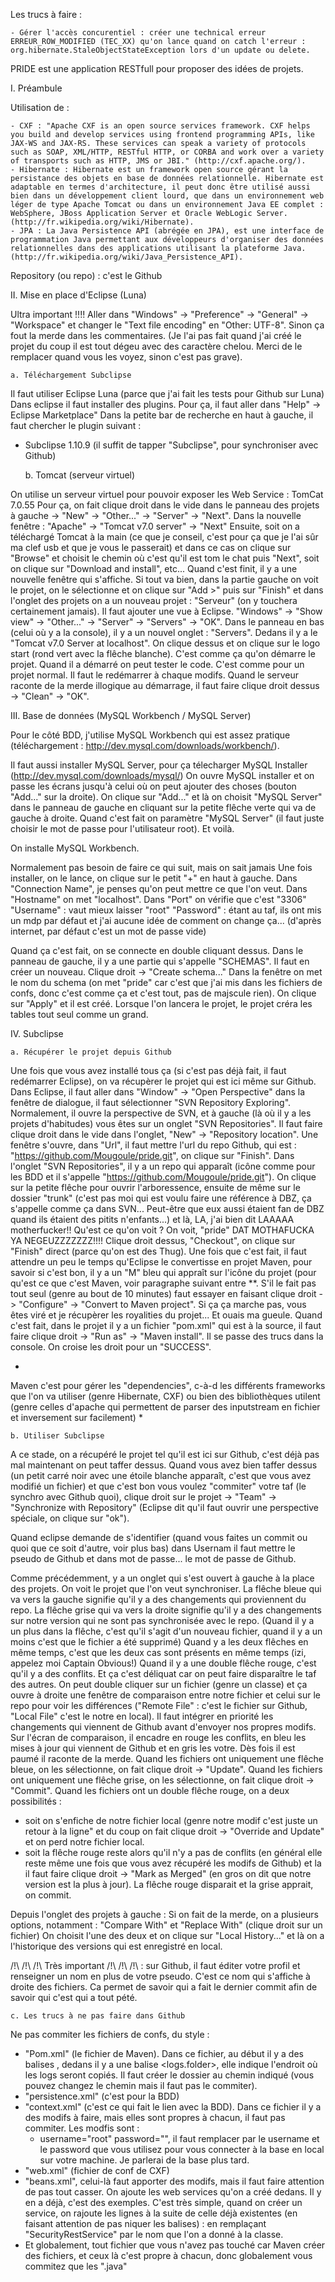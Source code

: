 Les trucs à faire :

	- Gérer l'accès concurentiel : créer une technical erreur ERREUR_ROW_MODIFIED (TEC_XX) qu'on lance quand on catch l'erreur : org.hibernate.StaleObjectStateException lors d'un update ou delete.


PRIDE est une application RESTfull pour proposer des idées de projets.

I. Préambule

Utilisation de :

	- CXF : "Apache CXF is an open source services framework. CXF helps you build and develop services using frontend programming APIs, like JAX-WS and JAX-RS. These services can speak a variety of protocols such as SOAP, XML/HTTP, RESTful HTTP, or CORBA and work over a variety of transports such as HTTP, JMS or JBI." (http://cxf.apache.org/).
	- Hibernate : Hibernate est un framework open source gérant la persistance des objets en base de données relationnelle. Hibernate est adaptable en termes d'architecture, il peut donc être utilisé aussi bien dans un développement client lourd, que dans un environnement web léger de type Apache Tomcat ou dans un environnement Java EE complet : WebSphere, JBoss Application Server et Oracle WebLogic Server. (http://fr.wikipedia.org/wiki/Hibernate).
	- JPA : La Java Persistence API (abrégée en JPA), est une interface de programmation Java permettant aux développeurs d'organiser des données relationnelles dans des applications utilisant la plateforme Java. (http://fr.wikipedia.org/wiki/Java_Persistence_API).

Repository (ou repo) : c'est le Github

II. Mise en place d'Eclipse (Luna)

Ultra important !!!! Aller dans "Windows" -> "Preference" -> "General" -> "Workspace" et changer le "Text file encoding" en "Other: UTF-8". Sinon ça fout la merde dans les commentaires. (Je l'ai pas fait quand j'ai créé le projet du coup il est tout dégeu avec des caractère chelou. Merci de le remplacer quand vous les voyez, sinon c'est pas grave).

	a. Téléchargement Subclipse

Il faut utiliser Eclipse Luna (parce que j'ai fait les tests pour Github sur Luna)
Dans eclipse il faut installer des plugins. Pour ça, il faut aller dans "Help" -> Eclipse Marketplace"
Dans la petite bar de recherche en haut à gauche, il faut chercher le plugin suivant : 

  - Subclipse 1.10.9 (il suffit de tapper "Subclipse", pour synchroniser avec Github)


	b. Tomcat (serveur virtuel)

On utilise un serveur virtuel pour pouvoir exposer les Web Service : TomCat 7.0.55
Pour ça, on fait clique droit dans le vide dans le panneau des projets à gauche -> "New" -> "Other..." -> "Server" -> "Next".
Dans la nouvelle fenêtre : "Apache" -> "Tomcat v7.0 server" -> "Next"
Ensuite, soit on a téléchargé Tomcat à la main (ce que je conseil, c'est pour ça que je l'ai sûr ma clef usb et que je vous le passerait) et dans ce cas on clique sur "Browse" et choisit le chemin où c'est qu'il est tom le chat puis "Next", soit on clique sur "Download and install", etc... Quand c'est finit, il y a une nouvelle fenêtre qui s'affiche. Si tout va bien, dans la partie gauche on voit le projet, on le sélectionne et on clique sur "Add >" puis sur "Finish" et dans l'onglet des projets on a un nouveau projet : "Serveur" (on y touchera certainement jamais). Il faut ajouter une vue à Eclipse.
"Windows" -> "Show view" -> "Other..." -> "Server" -> "Servers" -> "OK". Dans le panneau en bas (celui où y a la console), il y a un nouvel onglet : "Servers". Dedans il y a le "Tomcat v7.0 Server at localhost". On clique dessus et on clique sur le logo start (rond vert avec la flêche blanche). C'est comme ça qu'on démarre le projet. Quand il a démarré on peut tester le code. C'est comme pour un projet normal. Il faut le redémarrer à chaque modifs. Quand le serveur raconte de la merde illogique au démarrage, il faut faire clique droit dessus -> "Clean" -> "OK".

III. Base de données (MySQL Workbench / MySQL Server)

Pour le côté BDD, j'utilise MySQL Workbench qui est assez pratique (téléchargement : http://dev.mysql.com/downloads/workbench/).

Il faut aussi installer MySQL Server, pour ça télecharger MySQL Installer (http://dev.mysql.com/downloads/mysql/)
On ouvre MySQL installer et on passe les écrans jusqu'à celui où on peut ajouter des choses (bouton "Add..." sur la droite). On clique sur "Add..." et là on choisit "MySQL Server" dans le panneau de gauche en cliquant sur la petite flêche verte qui va de gauche à droite. Quand c'est fait on paramètre "MySQL Server" (il faut juste choisir le mot de passe pour l'utilisateur root). Et voilà. 

On installe MySQL Workbench.


Normalement pas besoin de faire ce qui suit, mais on sait jamais
		Une fois installer, on le lance, on clique sur le petit "+" en haut à gauche.
		Dans "Connection Name", je penses qu'on peut mettre ce que l'on veut.
		Dans "Hostname" on met "localhost".
		Dans "Port" on vérifie que c'est "3306"
		"Username" : vaut mieux laisser "root"
		"Password" : étant au taf, ils ont mis un mdp par défaut et j'ai aucune idée de comment on change
ça... (d'après internet, par défaut c'est un mot de passe vide)


Quand ça c'est fait, on se connecte en double cliquant dessus.
Dans le panneau de gauche, il y a une partie qui s'appelle "SCHEMAS". Il faut en créer un nouveau. Clique droit -> "Create schema..." Dans la fenêtre on met le nom du schema (on met "pride" car c'est que j'ai mis dans les fichiers de confs, donc c'est comme ça et c'est tout, pas de majscule rien). On clique sur "Apply" et il est créé. Lorsque l'on lancera le projet, le projet créra les tables tout seul comme un grand.

IV. Subclipse

	a. Récupérer le projet depuis Github
	
Une fois que vous avez installé tous ça (si c'est pas déjà fait, il faut redémarrer Eclipse), on va récupèrer le projet qui est ici même sur Github. Dans Eclipse, il faut aller dans "Window" -> "Open Perspective" dans la fenêtre de dialogue, il faut sélectionner "SVN Repository Exploring". Normalement, il ouvre la perspective de SVN, et à gauche (là où il y a les projets d'habitudes) vous êtes sur un onglet "SVN Repositories". Il faut faire clique droit dans le vide dans l'onglet, "New" -> "Repository location". Une fenêtre s'ouvre, dans "Url", il faut mettre l'url du repo Github, qui est : "https://github.com/Mougoule/pride.git", on clique sur "Finish". Dans l'onglet "SVN Repositories", il y a un repo qui apparaît (icône comme pour les BDD et il s'appelle "https://github.com/Mougoule/pride.git"). On clique sur la petite flêche pour ouvrir l'arboressence, ensuite de même sur le dossier "trunk" (c'est pas moi qui est voulu faire une référence à DBZ, ça s'appelle comme ça dans SVN... Peut-être que eux aussi étaient fan de DBZ quand ils étaient des pitits n'enfants...) et là, LA, j'ai bien dit LAAAAA motherfucker!! Qu'est ce qu'on voit ? On voit, "pride" DAT MOTHAFUCKA YA NEGEUZZZZZZZ!!!! Clique droit dessus, "Checkout", on clique sur "Finish" direct (parce qu'on est des Thug). Une fois que c'est fait, il faut attendre un peu le temps qu'Eclipse le convertisse en projet Maven, pour savoir si c'est bon, il y a un "M" bleu qui appraît sur l'icône du projet (pour qu'est ce que c'est Maven, voir paragraphe suivant entre **. S'il le fait pas tout seul (genre au bout de 10 minutes) faut essayer en faisant clique droit -> "Configure" -> "Convert to Maven project". Si ça ça marche pas, vous êtes viré et je récupèrer les royalities du projet... Et ouais ma gueule.
Quand c'est fait, dans le projet il y a un fichier "pom.xml" qui est à la source, il faut faire clique droit -> "Run as" -> "Maven install". Il se passe des trucs dans la console. On croise les droit pour un "SUCCESS".

*
Maven c'est pour gérer les "dependencies", c-à-d les différents frameworks que l'on va utiliser (genre Hibernate, CXF) ou bien des bibliothèques utilent (genre celles d'apache qui permettent de parser des inputstream en fichier et inversement sur facilement)
*
	
	b. Utiliser Subclipse
	
A ce stade, on a récupéré le projet tel qu'il est ici sur Github, c'est déjà pas mal maintenant on peut taffer dessus. Quand vous avez bien taffer dessus (un petit carré noir avec une étoile blanche apparaît, c'est que vous avez modifié un fichier) et que c'est bon vous voulez "commiter" votre taf (le synchro avec Github quoi), clique droit sur le projet -> "Team" -> "Synchronize with Repository" (Eclipse dit qu'il faut ouvrir une perspective spéciale, on clique sur "ok"). 

Quand eclipse demande de s'identifier (quand vous faites un commit ou quoi que ce soit d'autre, voir plus bas) dans Usernam il faut mettre le pseudo de Github et dans mot de passe... le mot de passe de Github.

Comme précédemment, y a un onglet qui s'est ouvert à gauche à la place des projets. On voit le projet que l'on veut synchroniser. 
La flêche bleue qui va vers la gauche signifie qu'il y a des changements qui proviennent du repo.
La flêche grise qui va vers la droite signifie qu'il y a des changements sur notre version qui ne sont pas synchronisée avec le repo.
(Quand il y a un plus dans la flêche, c'est qu'il s'agit d'un nouveau fichier, quand il y a un moins c'est que le fichier a été supprimé)
Quand y a les deux flêches en même temps, c'est que les deux cas sont présents en même temps (izi, appelez moi Captain Obvious!)
Quand il y a une double flêche rouge, c'est qu'il y a des conflits. Et ça c'est déliquat car on peut faire disparaître le taf des autres. On peut double cliquer sur un fichier (genre un classe) et ça ouvre à droite une fenêtre de comparaison entre notre fichier et celui sur le repo pour voir les différences ("Remote File" : c'est le fichier sur Github, "Local File" c'est le notre en local). Il faut intégrer en priorité les changements qui viennent de Github avant d'envoyer nos propres modifs. Sur l'écran de comparaison, il encadre en rouge les conflits, en bleu les mises à jour qui viennent de Github et en gris les votre. Dès fois il est paumé il raconte de la merde. 
Quand les fichiers ont uniquement une flêche bleue, on les sélectionne, on fait clique droit -> "Update".
Quand les fichiers ont uniquement une flêche grise, on les sélectionne, on fait clique droit -> "Commit".
Quand les fichiers ont un double flêche rouge, on a deux possibilités :
  - soit on s'enfiche de notre fichier local (genre notre modif c'est juste un retour à la ligne" et du coup on fait clique droit -> "Override and Update" et on perd notre fichier local.
  - soit la flêche rouge reste alors qu'il n'y a pas de conflits (en général elle reste même une fois que vous avez récupéré les modifs de Github) et la il faut faire clique droit -> "Mark as Merged" (en gros on dit que notre version est la plus à jour). La flêche rouge disparait et la grise apprait, on commit.

Depuis l'onglet des projets à gauche :
Si on fait de la merde, on a plusieurs options, notamment : "Compare With" et "Replace With" (clique droit sur un fichier)
On choisit l'une des deux et on clique sur "Local History..." et là on a l'historique des versions qui est enregistré en local.

/!\ /!\ /!\ Très important /!\ /!\ /!\ : sur Github, il faut éditer votre profil et renseigner un nom en plus de votre pseudo. C'est ce nom qui s'affiche à droite des fichiers. Ca permet de savoir qui a fait le dernier commit afin de savoir qui c'est qui a tout pété.

	c. Les trucs à ne pas faire dans Github
	
Ne pas commiter les fichiers de confs, du style : 
  - "Pom.xml" (le fichier de Maven). Dans ce fichier, au début il y a des balises <profile>, dedans il y a une balise <logs.folder>, elle indique l'endroit où les logs seront copiés. Il faut créer le dossier au chemin indiqué (vous pouvez changez le chemin mais il faut pas le commiter).
  - "persistence.xml" (c'est pour la BDD)
  - "context.xml" (c'est ce qui fait le lien avec la BDD). Dans ce fichier il y a des modifs à faire, mais elles sont propres à chacun, il faut pas commiter. Les modfis sont :
      -  username="root" password="", il faut remplacer par le username et le password que vous utilisez pour vous connecter à la base en local sur votre machine. Je parlerai de la base plus tard.
  - "web.xml" (fichier de conf de CXF)
  - "beans.xml", celui-là faut apporter des modifs, mais il faut faire attention de pas tout casser. On ajoute les web services qu'on a créé dedans. Il y en a déjà, c'est des exemples. C'est très simple, quand on créer un service, on rajoute les lignes à la suite de celle déjà existentes (en faisant attention de pas niquer les balises) : 
      <bean
		class="fr.pride.project.services.rs.SecurityRestService">
	</bean>
en remplaçant "SecurityRestService" par le nom que l'on a donné à la classe.
  - Et globalement, tout fichier que vous n'avez pas touché car Maven créer des fichiers, et ceux là c'est propre à chacun, donc globalement vous commitez que les ".java"
